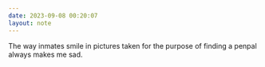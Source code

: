 ```yaml
---
date: 2023-09-08 00:20:07
layout: note
---
```

The way inmates smile in pictures taken for the purpose of finding a penpal always makes me sad. 
